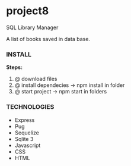 # project8
 SQL Library Manager
 

A list of books saved in data base. 

### INSTALL ###
<b>Steps:</b> <br />
<ol>
 <li>@ download files</li>
 <li>@ install dependecies -> npm install in folder</li>
 <li>@ start project -> npm start in folders</li>
</ol>


### TECHNOLOGIES
<ul>
  <li>Express</li>
  <li>Pug</li>
  <li>Sequelize</li>
  <li>Sqlite 3</li>
  <li>Javascript</li>
  <li>CSS</li>
  <li>HTML</li>
</ul>
